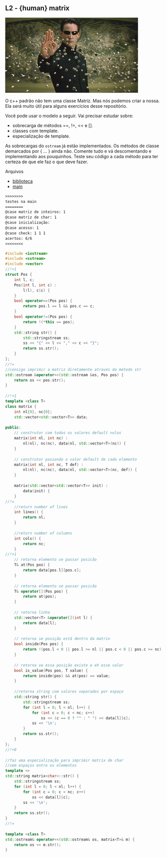 ## L2 - {human} matrix

![](cover.jpg)

O c++ padrão não tem uma classe Matriz. Mas nós podemos criar a nossa. Ela será muito útil para alguns exercícios desse repositório.

Você pode usar o modelo a seguir. Vai precisar estudar sobre:
- sobrecarga de métodos ==, !=, << e [].
- classes com template.
- especialização de template.

As sobrecargas do `ostream` já estão implementados. Os métodos de classe demarcados por { ... } ainda não. Comente tudo e vá descomentando e implementando aos pouquinhos. Teste seu código a cada método para ter certeza de que ele faz o que deve fazer.

Arquivos
- [biblioteca](mat.h)
- [main](main.cpp)

```txt
>>>>>>>>
testes na main
========
@case matriz de inteiros: 1 
@case matriz de char: 1 
@case inicialização: 
@case acesso: 1 
@case check: 1 1 1 
acertos: 6/6
<<<<<<<<
```

<!--ADD mat.h cpp-->
```cpp
#include <iostream>
#include <sstream>
#include <vector>
//!+1
struct Pos {
    int l, c;
    Pos(int l, int c) : 
        l(l), c(c) {
    }
    bool operator==(Pos pos) {
        return pos.l == l && pos.c == c;
    }
    bool operator!=(Pos pos) {
        return !(*this == pos);
    }
    std::string str() {
        std::stringstream ss;
        ss << "{" << l << "," << c << "}";
        return ss.str();
    }
};
//!=
//consigo imprimir a matriz diretamente através do método str
std::ostream &operator<<(std::ostream &os, Pos pos) {
    return os << pos.str();
}

//!+1
template <class T>
class matrix {
    int nl{0}, nc{0};
    std::vector<std::vector<T>> data;

public:
    // construtor com todos os valores default nulos
    matrix(int nl, int nc) : 
        nl(nl), nc(nc), data(nl, std::vector<T>(nc)) {
    }

    // construtor passando o valor default de cada elemento
    matrix(int nl, int nc, T def) : 
        nl(nl), nc(nc), data(nl, std::vector<T>(nc, def)) {
    }

    matrix(std::vector<std::vector<T>> init) : 
        data(init) {
    }
//!=
    //return number of lines
    int lines() {
        return nl;
    }

    //return number of columns
    int cols() {
        return nc;
    }
//!+1
    // retorna elemento se passar posicão
    T& at(Pos pos) {
        return data[pos.l][pos.c];
    }

    // retorna elemento se passar posicão
    T& operator[](Pos pos) {
        return at(pos);
    }

    // retorna linha
    std::vector<T> &operator[](int l) {
        return data[l];
    }

    // retorna se posição está dentro da matrix
    bool inside(Pos pos) {
        return !(pos.l < 0 || pos.l >= nl || pos.c < 0 || pos.c >= nc);
    }

    // retorna se essa posição existe e eh esse valor
    bool is_value(Pos pos, T value) {
        return inside(pos) && at(pos) == value;
    }

    //retorna string com valores separados por espaço
    std::string str() {
        std::stringstream ss;
        for (int l = 0; l < nl; l++) {
            for (int c = 0; c < nc; c++)
                ss << (c == 0 ? "" : " ") << data[l][c];
            ss << '\n';
        }
        return ss.str();
    }
};
//!+0

//faz uma especialização para imprimir matrix de char
//sem espaços entre os elementos
template <>
std::string matrix<char>::str() {
    std::stringstream ss;
    for (int l = 0; l < nl; l++) {
        for (int c = 0; c < nc; c++)
            ss << data[l][c]; 
        ss << '\n';
    }
    return ss.str();
}
//!=

template <class T>
std::ostream& operator<<(std::ostream& os, matrix<T>& m) {
    return os << m.str();
}
```
<!--ADD_END-->